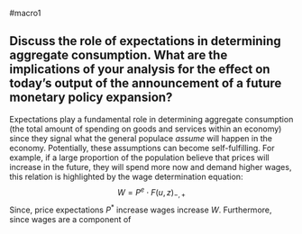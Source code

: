 #macro1 
## Discuss the role of expectations in determining aggregate consumption. What are the implications of your analysis for the effect on today’s output of the announcement of a future monetary policy expansion?

Expectations play a fundamental role in determining aggregate consumption (the total amount of spending on goods and services within an economy) since they signal what the general populace *assume* will happen in the economy. Potentially, these assumptions can become self-fulfilling. For example, if a large proportion of the population believe that prices will increase in the future, they will spend more now and demand higher wages, this relation is highlighted by the wage determination equation: 
$$
W=P^{e}\cdot F(u,z)_{-,+}
$$
Since, price expectations $P^{*}$ increase wages increase $W$. Furthermore, since wages are a component of 